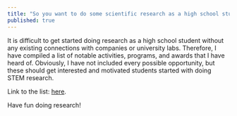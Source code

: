 ```yaml
---
title: "So you want to do some scientific research as a high school student?"
published: true
---
```


It is difficult to get started doing research as a high school student without any existing connections with companies or university labs. Therefore, I have compiled a list of notable activities, programs, and awards that I have heard of. Obviously, I have not included every possible opportunity, but these should get interested and motivated students started with doing STEM research.

<object style = "margin: auto" data = "../assets/research_list_general.pdf" type = "application/pdf" width = "100%" height = "750px">
Link to the list: <a href = "../assets/research_list_general.pdf">here</a>.
</object>

Have fun doing research!